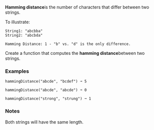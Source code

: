 **Hamming distance**is the number of characters that differ between two strings.

To illustrate:

    String1: "abcbba"
    String2: "abcbda"

    Hamming Distance: 1 - "b" vs. "d" is the only difference.

Create a function that computes the **hamming distance**between two strings.


### Examples ###
    hammingDistance("abcde", "bcdef") ➞ 5

    hammingDistance("abcde", "abcde") ➞ 0

    hammingDistance("strong", "strung") ➞ 1


### Notes ###
Both strings will have the same length.